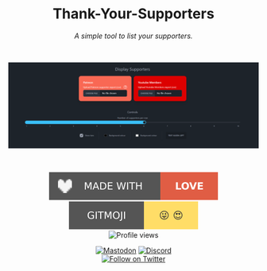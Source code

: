 
<div align="center">
  
  # Thank-Your-Supporters
  _A simple tool to list your supporters._
  
  <br />  
  
  ![header](https://github.com/Khaoz-Topsy/ThankYourSupporters/blob/main/.github/img/banner.png?raw=true) 
  
  <br />
  
  ![madeWithLove](https://github.com/AssistantApps/.github/blob/main/badges/made-with-love.svg)
  ![gitmoji](https://github.com/AssistantApps/.github/blob/main/badges/gitmoji.svg?raw=true)<br />
  ![Profile views](https://komarev.com/ghpvc/?username=Khaoz-Topsy&color=green&style=for-the-badge)

  [![Mastodon](https://img.shields.io/mastodon/follow/109315859662532146?color=%2300ff00&domain=https%3A%2F%2Fnomanssky.social&style=for-the-badge&logo=mastodon)][mastodonAssistantNMS]
  [![Discord](https://img.shields.io/discord/625007826913198080?style=for-the-badge&label=Chat%20on%20Discord&logo=discord)][discord]<br />
  [![Follow on Twitter](https://img.shields.io/twitter/follow/AssistantNMS?color=%231d9bf0&style=for-the-badge&logo=twitter)][assistantAppsTwitter]<br />
  
  <br /> 
</div>


[assistantAppsTwitter]: https://twitter.com/AssistantApps?ref=AssistantAppsGithub
[discord]: https://assistantapps.com/discord?ref=AssistantAppsGithub
[mastodon]: https://nomanssky.social/@assistantnms?ref=AssistantAppsGithub
[mastodonAssistantNMS]: https://nomanssky.social/@assistantnms?ref=AssistantAppsGithub